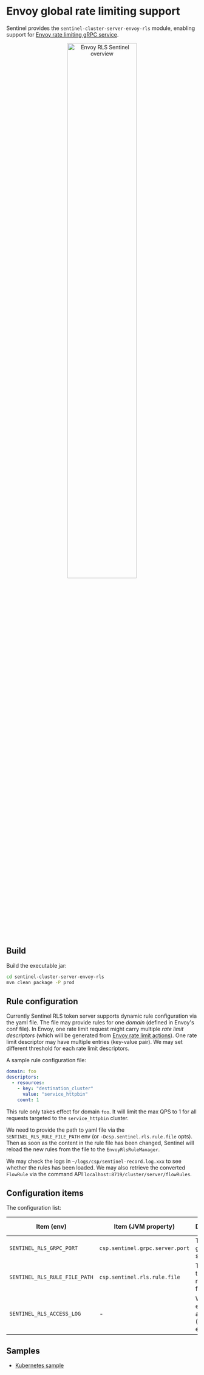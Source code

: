 # Envoy global rate limiting support

Sentinel provides the `sentinel-cluster-server-envoy-rls` module, enabling support for [Envoy rate limiting gRPC service](https://www.envoyproxy.io/docs/envoy/latest/intro/arch_overview/other_features/global_rate_limiting#arch-overview-rate-limit).

<div style="text-align: center;">
<img src="https://user-images.githubusercontent.com/9434884/68639837-d2266980-0540-11ea-8997-05084e2e47bb.png" alt="Envoy RLS Sentinel overview" style="width: 60%;" />
</div>

## Build

Build the executable jar:

```bash
cd sentinel-cluster-server-envoy-rls
mvn clean package -P prod
```

## Rule configuration

Currently Sentinel RLS token server supports dynamic rule configuration via the yaml file.
The file may provide rules for one *domain* (defined in Envoy's conf file).
In Envoy, one rate limit request might carry multiple *rate limit descriptors*
(which will be generated from [Envoy rate limit actions](https://www.envoyproxy.io/docs/envoy/latest/api-v3/config/route/v3/route_components.proto#envoy-v3-api-msg-config-route-v3-ratelimit)).
One rate limit descriptor may have multiple entries (key-value pair).
We may set different threshold for each rate limit descriptors.

A sample rule configuration file:

```yaml
domain: foo
descriptors:
  - resources:
    - key: "destination_cluster"
      value: "service_httpbin"
    count: 1
```

This rule only takes effect for domain `foo`. It will limit the max QPS to 1 for
all requests targeted to the `service_httpbin` cluster.

We need to provide the path to yaml file via the `SENTINEL_RLS_RULE_FILE_PATH` env
(or `-Dcsp.sentinel.rls.rule.file` opts). Then as soon as the content in the rule file has been changed,
Sentinel will reload the new rules from the file to the `EnvoyRlsRuleManager`.

We may check the logs in `~/logs/csp/sentinel-record.log.xxx` to see whether the rules has been loaded.
We may also retrieve the converted `FlowRule` via the command API `localhost:8719/cluster/server/flowRules`.

## Configuration items

The configuration list:

| Item (env) | Item (JVM property) | Description | Default Value | Required |
|--------|--------|--------|--------|--------|
| `SENTINEL_RLS_GRPC_PORT` | `csp.sentinel.grpc.server.port` | The RLS gRPC server port | **10240** | false |
| `SENTINEL_RLS_RULE_FILE_PATH` | `csp.sentinel.rls.rule.file` | The path of the RLS rule yaml file | - | **true** |
| `SENTINEL_RLS_ACCESS_LOG` | - | Whether to enable the access log (`on` for enable) | off | false |

## Samples

- [Kubernetes sample](https://github.com/alibaba/Sentinel/tree/master/sentinel-cluster/sentinel-cluster-server-envoy-rls/sample/k8s)